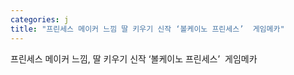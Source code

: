 ```yaml
---
categories: j
title: "프린세스 메이커 느낌 딸 키우기 신작 ‘볼케이노 프린세스’  게임메카"
---
```

프린세스 메이커 느낌, 딸 키우기 신작 ‘볼케이노 프린세스’&nbsp;&nbsp;게임메카